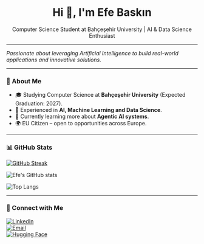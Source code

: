 <h1 align="center"> Hi 👋, I'm Efe Baskın </h1>

<p align="center">
Computer Science Student at Bahçeşehir University | AI & Data Science Enthusiast
</p>

---

*Passionate about leveraging Artificial Intelligence to build real-world applications and innovative solutions.*

---

### 🚀 About Me
- 🎓 Studying Computer Science at **Bahçeşehir University** (Expected Graduation: 2027).
- 🤖 Experienced in **AI, Machine Learning and Data Science**.
- 🌱 Currently learning more about **Agentic AI systems**.
- 🌍 EU Citizen – open to opportunities across Europe.

---

### 📊 GitHub Stats

[![GitHub Streak](https://streak-stats.demolab.com?user=EfeBaskin&theme=radical)](https://git.io/streak-stats)

![Efe's GitHub stats](https://efebaskin.vercel.app/api?username=EfeBaskin&show_icons=true&theme=radical)

![Top Langs](https://efebaskin.vercel.app/api/top-langs/?username=EfeBaskin&layout=compact&theme=radical)

---

### 🔗 Connect with Me
[![LinkedIn](https://img.shields.io/badge/-LinkedIn-blue?style=for-the-badge&logo=linkedin)](https://www.linkedin.com/in/efebaskin/)  
[![Email](https://img.shields.io/badge/-Email-red?style=for-the-badge&logo=gmail)](mailto:efebaskin2005@gmail.com)  
[![Hugging Face](https://img.shields.io/badge/-HuggingFace-yellow?style=for-the-badge&logo=huggingface&logoColor=black)](https://huggingface.co/efebaskin)
